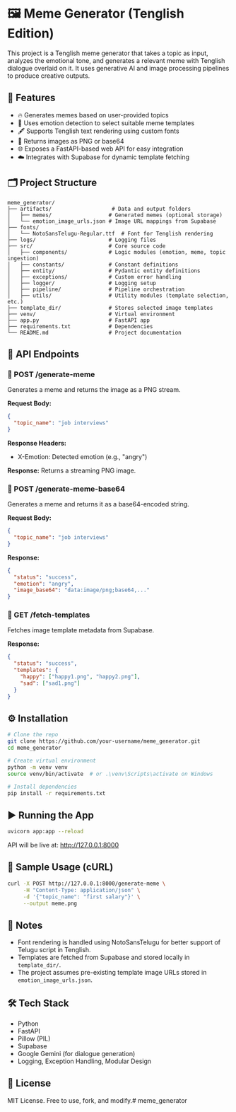 # 🖼️ Meme Generator (Tenglish Edition)

This project is a Tenglish meme generator that takes a topic as input, analyzes the emotional tone, and generates a relevant meme with Tenglish dialogue overlaid on it. It uses generative AI and image processing pipelines to produce creative outputs.

## 🚀 Features

- 🔥 Generates memes based on user-provided topics
- 🧠 Uses emotion detection to select suitable meme templates
- 🖋️ Supports Tenglish text rendering using custom fonts
- 🎨 Returns images as PNG or base64
- 🌐 Exposes a FastAPI-based web API for easy integration
- ☁️ Integrates with Supabase for dynamic template fetching

## 🗂️ Project Structure

```
meme_generator/
├── artifacts/                   # Data and output folders
│   ├── memes/                  # Generated memes (optional storage)
│   └── emotion_image_urls.json # Image URL mappings from Supabase
├── fonts/
│   └── NotoSansTelugu-Regular.ttf  # Font for Tenglish rendering
├── logs/                       # Logging files
├── src/                        # Core source code
│   ├── components/             # Logic modules (emotion, meme, topic ingestion)
│   ├── constants/              # Constant definitions
│   ├── entity/                 # Pydantic entity definitions
│   ├── exceptions/             # Custom error handling
│   ├── logger/                 # Logging setup
│   ├── pipeline/               # Pipeline orchestration
│   ├── utils/                  # Utility modules (template selection, etc.)
├── template_dir/               # Stores selected image templates
├── venv/                       # Virtual environment
├── app.py                      # FastAPI app
├── requirements.txt            # Dependencies
└── README.md                   # Project documentation
```

## 🔌 API Endpoints

### 🔸 POST /generate-meme

Generates a meme and returns the image as a PNG stream.

**Request Body:**
```json
{
  "topic_name": "job interviews"
}
```

**Response Headers:**
- X-Emotion: Detected emotion (e.g., "angry")

**Response:**
Returns a streaming PNG image.

### 🔸 POST /generate-meme-base64

Generates a meme and returns it as a base64-encoded string.

**Request Body:**
```json
{
  "topic_name": "job interviews"
}
```

**Response:**
```json
{
  "status": "success",
  "emotion": "angry",
  "image_base64": "data:image/png;base64,..."
}
```

### 🔸 GET /fetch-templates

Fetches image template metadata from Supabase.

**Response:**
```json
{
  "status": "success",
  "templates": {
    "happy": ["happy1.png", "happy2.png"],
    "sad": ["sad1.png"]
  }
}
```

## ⚙️ Installation

```bash
# Clone the repo
git clone https://github.com/your-username/meme_generator.git
cd meme_generator

# Create virtual environment
python -m venv venv
source venv/bin/activate  # or .\venv\Scripts\activate on Windows

# Install dependencies
pip install -r requirements.txt
```

## ▶️ Running the App

```bash
uvicorn app:app --reload
```

API will be live at: http://127.0.0.1:8000

## 🧪 Sample Usage (cURL)

```bash
curl -X POST http://127.0.0.1:8000/generate-meme \
     -H "Content-Type: application/json" \
     -d '{"topic_name": "first salary"}' \
     --output meme.png
```

## 📌 Notes

- Font rendering is handled using NotoSansTelugu for better support of Telugu script in Tenglish.
- Templates are fetched from Supabase and stored locally in `template_dir/`.
- The project assumes pre-existing template image URLs stored in `emotion_image_urls.json`.

## 🛠️ Tech Stack

- Python
- FastAPI
- Pillow (PIL)
- Supabase
- Google Gemini (for dialogue generation)
- Logging, Exception Handling, Modular Design

## 📄 License

MIT License. Free to use, fork, and modify.# meme_generator
